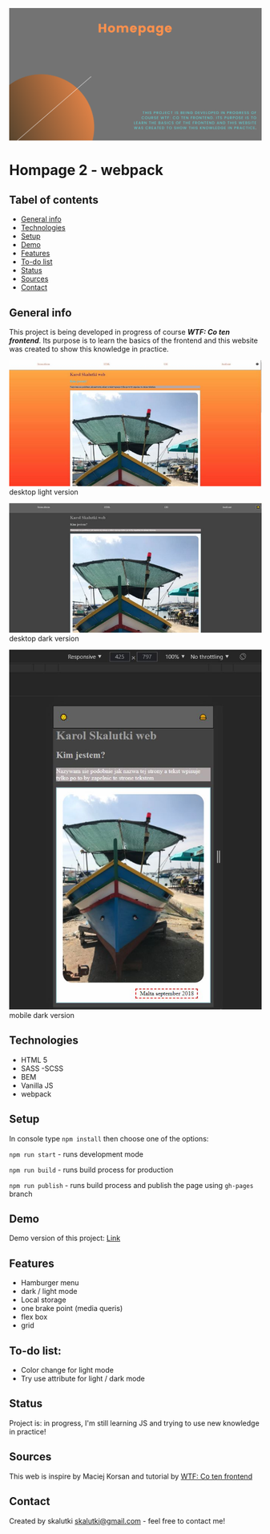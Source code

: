 ![cover](gh/cover.png)

# Hompage 2 - webpack

## Tabel of contents

- [General info](#general-info)
- [Technologies](#technologies)
- [Setup](#setup)
- [Demo](#demo)
- [Features](#features)
- [To-do list](#to-do-list)
- [Status](#status)
- [Sources](#sources)
- [Contact](#contact)

## General info

This project is being developed in progress of course **_WTF: Co ten frontend_**.
Its purpose is to learn the basics of the frontend and this website was created to show this knowledge in practice.

![screenshot light version](gh/desktop-lightMode.JPG)
desktop light version

![screenshot dark version](gh/desktop-darkMode.JPG)
desktop dark version

![screenshot dark version](gh/mobile-darkMode.JPG)
mobile dark version

## Technologies

- HTML 5
- SASS -SCSS
- BEM
- Vanilla JS
- webpack

## Setup

In console type `npm install` then choose one of the options:

`npm run start` - runs development mode

`npm run build` - runs build process for production

`npm run publish` - runs build process and publish the page using `gh-pages` branch

## Demo

Demo version of this project: [Link](https://skalutki.github.io/homepage2-webpack/)

## Features

- Hamburger menu
- dark / light mode
- Local storage
- one brake point (media queris)
- flex box
- grid

## To-do list:

- Color change for light mode
- Try use attribute for light / dark mode

## Status

Project is: in progress, I'm still learning JS and trying to use new knowledge in practice!

## Sources

This web is inspire by Maciej Korsan and tutorial by [WTF: Co ten frontend](https://cotenfrontend.pl/)

## Contact

Created by skalutki <skalutki@gmail.com> - feel free to contact me!

